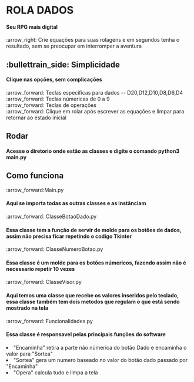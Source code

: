 <h1>ROLA DADOS</h1>
<h4>Seu RPG mais digital</h4>
:arrow_right: Crie equações para suas rolagens e em segundos tenha o resultado, sem se preocupar em interromper a aventura
<h2> :bullettrain_side: Simplicidade</h2>
<h4>Clique nas opções, sem complicações</h4>
:arrow_forward: Teclas específicas para dados -- D20,D12,D10,D8,D6,D4
<br>
:arrow_forward: Teclas númericas de 0 a 9
<br>
:arrow_forward: Teclas de operações
<br>
:arrow_forward: Clique em rolar após escrever as equações e limpar para retornar ao estado inicial
<h2>Rodar</h2>
<h4>Acesse o diretorio onde estão as classes e digite o comando python3 main.py</h4>
<h2>Como funciona</h2>
:arrow_forward:Main.py
<h4>Aqui se importa todas as outras classes e as instânciam</h4>
:arrow_forward: ClasseBotaoDado.py
<h4>Essa classe tem a função de servir de molde para os botões de dados, assim não precisa ficar repetindo o codigo Tkinter </h4>
:arrow_forward: ClasseNumeroBotao.py
<h4>Essa classe é um molde para os botões númericos, fazendo assim não é necessario repetir 10 vezes</h4>
:arrow_forward: ClasseVisor.py
<h4>Aqui temos uma classe que recebe os valores inseridos pelo teclado, essa classe também tem dois metodos que regulam o que está sendo mostrado na tela</h4>
:arrow_forward: Funcionalidades.py
<h4>Essa classe é responsavel pelas principais funções do software</h4>
<li>"Encaminha" retira a parte não númerica do botão Dado e encaminha o valor para "Sortea"</li>
<li>"Sortea" gera um numero baseado no valor do botão dado passado por "Encaminha"</li>
<li>"Opera" calcula tudo e limpa a tela</li>
